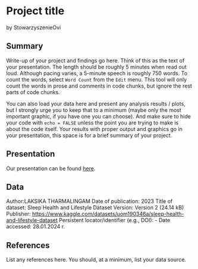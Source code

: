 Project title
================
by StowarzyszenieOvi

## Summary

Write-up of your project and findings go here. Think of this as the text
of your presentation. The length should be roughly 5 minutes when read
out loud. Although pacing varies, a 5-minute speech is roughly 750
words. To count the words, select `Word Count` from the `Edit` menu.
This tool will only count the words in prose and comments in code
chunks, but ignore the rest parts of code chunks.

You can also load your data here and present any analysis results /
plots, but I strongly urge you to keep that to a minimum (maybe only the
most important graphic, if you have one you can choose). And make sure
to hide your code with `echo = FALSE` unless the point you are trying to
make is about the code itself. Your results with proper output and
graphics go in your presentation, this space is for a brief summary of
your project.

## Presentation

Our presentation can be found [here](presentation/presentation.html).

## Data

Author:LAKSIKA THARMALINGAM
Date of publication: 2023
Title of dataset: Sleep Health and Lifestyle Dataset
Version: Version 2 (24.14 kB)
Publisher: https://www.kaggle.com/datasets/uom190346a/sleep-health-and-lifestyle-dataset
Persistent locator/identifier (e.g., DOI): -
Date accessed: 28.01.2024 r.



## References

List any references here. You should, at a minimum, list your data
source.
